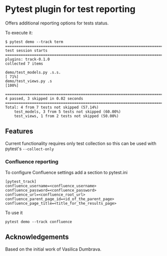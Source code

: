 Pytest plugin for test reporting
================================

Offers additional reporting options for tests status.


To execute it:

    $ pytest demo --track term
    =========================================================================================== test session starts ============================================================================================
    plugins: track-0.1.0
    collected 7 items

    demo/test_models.py .s.s.                                                                                                                                                                            [ 71%]
    demo/test_views.py .s                                                                                                                                                                                [100%]

    =================================================================================== 4 passed, 3 skipped in 0.02 seconds ====================================================================================
    Total: 4 from 7 tests not skipped (57.14%)
        test_models, 3 from 5 tests not skipped (60.00%)
        test_views, 1 from 2 tests not skipped (50.00%)


Features
--------

Current functionality requires only test collection so this can be used with pytest's `--collect-only`


### Confluence reporting

To configure Confluence settings add a section to pytest.ini

    [pytest_track]
    confluence_username=<confluence_username>
    confluence_password=<confluence_password>
    confluence_url=<confluence_root_url>
    confluence_parent_page_id=<id_of_the_parent_page>
    confluence_page_title=<title_for_the_results_page>

To use it

    pytest demo --track confluence


Acknowledgements
----------------

Based on the initial work of Vasilica Dumbrava.
